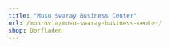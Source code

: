 ```yaml
---
title: "Musu Swaray Business Center"
url: /monrovia/musu-swaray-business-center/
shop: Dorfladen
---
```

